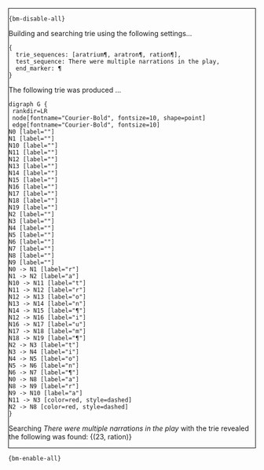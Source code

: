 <div style="border:1px solid black;">

`{bm-disable-all}`

Building and searching trie using the following settings...

```
{
  trie_sequences: [aratrium¶, aratron¶, ration¶],
  test_sequence: There were multiple narrations in the play,
  end_marker: ¶
}

```


The following trie was produced ...

```{dot}
digraph G {
 rankdir=LR
 node[fontname="Courier-Bold", fontsize=10, shape=point]
 edge[fontname="Courier-Bold", fontsize=10]
N0 [label=""]
N1 [label=""]
N10 [label=""]
N11 [label=""]
N12 [label=""]
N13 [label=""]
N14 [label=""]
N15 [label=""]
N16 [label=""]
N17 [label=""]
N18 [label=""]
N19 [label=""]
N2 [label=""]
N3 [label=""]
N4 [label=""]
N5 [label=""]
N6 [label=""]
N7 [label=""]
N8 [label=""]
N9 [label=""]
N0 -> N1 [label="r"]
N1 -> N2 [label="a"]
N10 -> N11 [label="t"]
N11 -> N12 [label="r"]
N12 -> N13 [label="o"]
N13 -> N14 [label="n"]
N14 -> N15 [label="¶"]
N12 -> N16 [label="i"]
N16 -> N17 [label="u"]
N17 -> N18 [label="m"]
N18 -> N19 [label="¶"]
N2 -> N3 [label="t"]
N3 -> N4 [label="i"]
N4 -> N5 [label="o"]
N5 -> N6 [label="n"]
N6 -> N7 [label="¶"]
N0 -> N8 [label="a"]
N8 -> N9 [label="r"]
N9 -> N10 [label="a"]
N11 -> N3 [color=red, style=dashed]
N2 -> N8 [color=red, style=dashed]
}
```


Searching *There were multiple narrations in the play* with the trie revealed the following was found: {(23, ration)}
</div>

`{bm-enable-all}`

